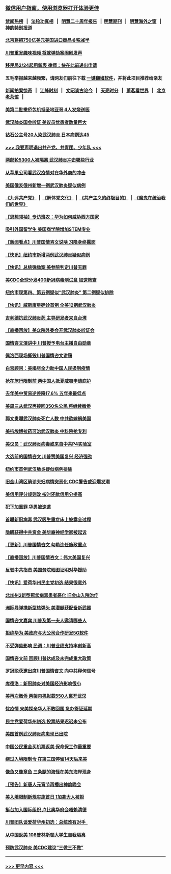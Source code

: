 ### [微信用户指南，使用浏览器打开体验更佳](https://github.com/gfw-breaker/banned-news1/blob/master/indexes/wechat-guide.md?t=0)
#### [禁闻热榜](热点新闻.md?t=0)  &nbsp;&nbsp;|&nbsp;&nbsp; [法轮功真相](https://github.com/gfw-breaker/truth/blob/master/README.md?t=0) &nbsp;&nbsp;|&nbsp;&nbsp; [明慧二十周年报告](https://github.com/gfw-breaker/mh-reports/blob/master/README.md?t=0) &nbsp;&nbsp;|&nbsp;&nbsp;[明慧期刊](https://github.com/gfw-breaker/mh-qikan) &nbsp;&nbsp;|&nbsp;&nbsp; [明慧海外之窗](https://github.com/gfw-breaker/mh-news/blob/master/README.md?t=0) &nbsp;&nbsp;|&nbsp;&nbsp; [神韵特别报道](https://github.com/gfw-breaker/mh-news/blob/master/shenyun.md?t=0)
#### [北京将把750亿美元美国进口商品关税减半](../pages/nsc412/n11848896.md?t=02062244) 
#### [川普重发趣味视频 将就弹劾案闹剧发声](../pages/nsc412/n11848715.md?t=02062244) 
#### [移民局2/24起用新表  律师：快在此前递出申请](../pages/nsc412/n11848220.md?t=02062244) 
#### 五毛举报越来越频繁，请网友们前往下载 [一键翻墙软件](https://github.com/gfw-breaker/ssr-accounts)，并将此项目推荐给亲友
#### [新闻拍案惊奇](https://github.com/gfw-breaker/banned-news1/blob/master/pages/link4.md) &nbsp;&nbsp;|&nbsp;&nbsp; [江峰时刻](https://github.com/gfw-breaker/banned-news1/blob/master/pages/link4.md) &nbsp;&nbsp;|&nbsp;&nbsp; [文昭谈古论今](https://github.com/gfw-breaker/banned-news1/blob/master/pages/link4.md) &nbsp;&nbsp;|&nbsp;&nbsp; [天亮时分](https://github.com/gfw-breaker/banned-news1/blob/master/pages/link4.md) &nbsp;&nbsp;|&nbsp;&nbsp; [萧茗看世界](https://github.com/gfw-breaker/banned-news1/blob/master/pages/link4.md) &nbsp;&nbsp;|&nbsp;&nbsp; [北京老茶馆](https://github.com/gfw-breaker/banned-news1/blob/master/pages/link4.md) &nbsp;&nbsp;|&nbsp;&nbsp; 
#### [美第二批撤侨包机抵圣地亚哥 4人发烧送医](../pages/nsc412/n11847923.md?t=02062244) 
#### [武汉肺炎国会听证 美议员忧患者数量巨大](../pages/nsc412/n11844851.md?t=02062244) 
#### [钻石公主号20人染武汉肺炎 日本病例达45](../pages/nsc412/n11847823.md?t=02062244) 
#### [>>> 我要声明退出共产党、共青团、少年队 <<<](https://github.com/begood0513/goodnews/blob/master/quit/letter.md) 
#### [两邮轮5300人被隔离 武汉肺炎冲击哪些行业](../pages/nsc412/n11847456.md?t=02062244) 
#### [从苹果公司看武汉疫情对在华外商的冲击](../pages/nsc412/n11847586.md?t=02062244) 
#### [美国俄亥俄州新增一例武汉肺炎疑似病例](../pages/nsc412/n11847714.md?t=02062244) 
#### [《九评共产党》](https://github.com/begood0513/9ping.md/blob/master/README.md) &nbsp;|&nbsp; [《解体党文化》](../../../../jtdwh.md/blob/master/README.md)  &nbsp;|&nbsp; [《共产主义的终极目的》](../../../../gczydzjmd.md/blob/master/README.md) &nbsp;|&nbsp; [《魔鬼在统治我们的世界》](../../../../mgztzwmdsj.md/blob/master/README.md) 
#### [【思想领袖】专访班农：华为如何威胁西方国家](../pages/nsc412/n11847306.md?t=02062244) 
#### [吸引外国留学生 美国商学院增加STEM专业](../pages/nsc412/n11847417.md?t=02062244) 
#### [【新闻看点】川普国情咨文说啥 习隐身终露面](../pages/nsc412/n11847016.md?t=02062244) 
#### [【快讯】纽约市新增两例武汉肺炎疑似病例](../pages/nsc412/n11847250.md?t=02062244) 
#### [【快讯】总统弹劾案 美参院判定川普无罪](../pages/nsc412/n11847316.md?t=02062244) 
#### [美CDC全球分发400新冠病毒测试盒 加速筛查](../pages/nsc412/n11847260.md?t=02062244) 
#### [纽约市现第四、第五例疑似“武汉肺炎”   第二例疑似排除](../pages/nsc412/n11847332.md?t=02062244) 
#### [【快讯】威斯康星确诊首例 全美12例武汉肺炎](../pages/nsc412/n11847162.md?t=02062244) 
#### [吉利德抗武汉肺炎药 主导研发者来自台湾](../pages/nsc412/n11847064.md?t=02062244) 
#### [【直播回放】美众院外委会开武汉肺炎听证会](../pages/nsc412/n11846727.md?t=02062244) 
#### [国情咨文演讲中 川普授予电台主播自由勋章](../pages/nsc412/n11846815.md?t=02062244) 
#### [佩洛西现场撕毁川普国情咨文讲稿](../pages/nsc412/n11846724.md?t=02062244) 
#### [白宫顾问：美竭尽全力助中国人民遏制疫情](../pages/nsc412/n11846756.md?t=02062244) 
#### [抢在旅行限制前 两中国人抵夏威夷申请庇护](../pages/nsc412/n11846866.md?t=02062244) 
#### [去年美中贸易逆差降17.6% 五年来最低点](../pages/nsc412/n11846755.md?t=02062244) 
#### [美周三从武汉再接回350名公民 将继续撤侨](../pages/nsc412/n11846705.md?t=02062244) 
#### [郭文贵曝武汉肺炎死亡人数 中共欲嫁祸美国](../pages/nsc412/n11846240.md?t=02062244) 
#### [美抗埃博拉药可治武汉肺炎 中科院抢专利](../pages/nsc412/n11846409.md?t=02062244) 
#### [美议员：武汉肺炎病毒或来自中共P4实验室](../pages/nsc412/n11846043.md?t=02062244) 
#### [大选前的国情咨文 川普赞美国复兴 经济强劲](../pages/nsc412/n11845526.md?t=02062244) 
#### [纽约市首例武汉肺炎疑似病例排除](../pages/nsc412/n11844989.md?t=02062244) 
#### [旧金山湾区确诊夫妇病情突恶化 CDC警告或迎爆发潮](../pages/nsc412/n11845730.md?t=02062244) 
#### [美信用评分规则改  按时还款信用分提高](../pages/nsc412/n11845488.md?t=02062244) 
#### [犯下加重罪 华男被速遣](../pages/nsc412/n11845476.md?t=02062244) 
#### [首曝新冠病毒 武汉医生重症床上披露全过程](../pages/nsc412/n11845150.md?t=02062244) 
#### [隐瞒获得中共资金 美华裔神经学家被起诉](../pages/nsc412/n11844879.md?t=02062244) 
#### [【更新】川普国情咨文 勾勒连任施政重点](../pages/nsc412/n11845223.md?t=02062244) 
#### [【直播回放】川普国情咨文：伟大美国复兴](../pages/nsc412/n11842079.md?t=02062244) 
#### [反驳中共指责 美国务院晒图证明对华援助](../pages/nsc412/n11844859.md?t=02062244) 
#### [【快讯】爱荷华州民主党初选 结果很意外](../pages/nsc412/n11844878.md?t=02062244) 
#### [北加州2新型冠状病毒患者恶化 旧金山入院治疗](../pages/nsc412/n11844842.md?t=02062244) 
#### [洲际导弹携新型核弹头 美潜艇获配备新武器](../pages/nsc412/n11844680.md?t=02062244) 
#### [国情咨文嘉宾 川普及第一夫人邀请哪些人](../pages/nsc412/n11844712.md?t=02062244) 
#### [拒绝华为 美政府与大公司合作研发5G软件](../pages/nsc412/n11844625.md?t=02062244) 
#### [不受弹劾影响 民调：川普业绩支持率创新高](../pages/nsc412/n11844622.md?t=02062244) 
#### [国情咨文前 回顾川普达成及未完成重大政策](../pages/nsc412/n11844581.md?t=02062244) 
#### [罗冠聪获邀出席川普国情咨文 向中共释何信号](../pages/nsc412/n11844355.md?t=02062244) 
#### [库德洛：新冠肺炎对美国经济影响很小](../pages/nsc412/n11844418.md?t=02062244) 
#### [美再次撤侨 两架包机拟载550人离开武汉](../pages/nsc412/n11844407.md?t=02062244) 
#### [忧疫情 来美探亲华人不敢回国 急办签证延期](../pages/nsc412/n11843344.md?t=02062244) 
#### [民主党爱荷华州初选 投票结果迟迟未公布](../pages/nsc412/n11844207.md?t=02062244) 
#### [美国首例武汉肺炎病患现已出院](../pages/nsc412/n11842740.md?t=02062244) 
#### [中国公民重金买机票返美 保命保工作最重要](../pages/nsc412/n11843282.md?t=02062244) 
#### [绕过入境限制令  在第三国停留14天后来美](../pages/nsc412/n11843341.md?t=02062244) 
#### [像鱼又像章鱼 三条腿的海怪在美东海岸现身](../pages/nsc412/n11843092.md?t=02062244) 
#### [【预告】新唐人元宵节再播出神韵晚会](../pages/nsc412/n11843192.md?t=02062244) 
#### [美入境限制新规实施首日 1加拿大人被拒](../pages/nsc412/n11843058.md?t=02062244) 
#### [挺台加入国际组织 卢比奥华府会唔赖清德](../pages/nsc412/n11843023.md?t=02062244) 
#### [川普团队谈爱荷华州初选：总统难有对手  ](../pages/nsc412/n11842867.md?t=02062244) 
#### [从中国返美 108普林斯顿大学生自我隔离](../pages/nsc412/n11842714.md?t=02062244) 
#### [预防武汉肺炎 美CDC建议“三做三不做”](../pages/nsc412/n11842700.md?t=02062244) 

----
#### [ >>> 更早内容 <<< ](../indexes/nsc412-earlier.md)
